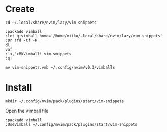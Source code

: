 # Create
`cd ~/.local/share/nvim/lazy/vim-snippets`

```vim
:packadd vimball
:let g:vimball_home='/home/mitko/.local/share/nvim/lazy/vim-snippets'
:0r !fd -tf -H
dl
vaf
:'<,'>MkVimball! vim-snippets
:q!
```

`mv vim-snippets.vmb ~/.config/nvim/v0.3/vimballs`

# Install
`mkdir ~/.config/nvim/pack/plugins/start/vim-snippets`

Open the vimball file
```vim
:packadd vimball
:UseVimball ~/.config/nvim/pack/plugins/start/vim-snippets
```
